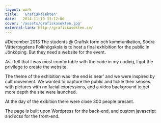 ```yaml
---
layout: work
title:  'Grafiskasekten'
date:   2014-11-19 13:12:00
cover: '/assets/grafiskasekten.jpg'
external-link: http://grafiskasekten.se/
---
```

#December 2013
The students @ Grafisk form och kommunikation, Södra Vätterbygdens Folkhögskola is to host a final exhibition for the public in Jönköping.
But they need a website for the event.

As i felt that I was most comfortable with the code in my coding, I got the privilege to create the website.

The theme of the exhibition was 'the end is near' and we were inspired by cult movement. We wanted to capture the public and tickle their senses.
with pictures with no facial expressions, and a video background to get more depth the site were launched.

At the day of the exibition there were close 300 people presant.

The page is built upon Wordpress for the back-end, and custom javascript and scss for the front-end.
